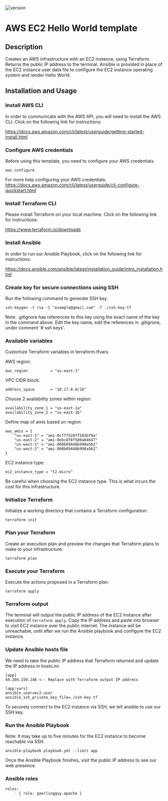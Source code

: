 ![version](https://img.shields.io/badge/aws%20provider%20version-4.38.0-blue)

# AWS EC2 Hello World template

## Description

Creates an AWS infrastructure with an EC2 instance, using Terraform. Returns the public IP address to the terminal. Ansible is provided in place of the EC2 instance user data file to configure the EC2 instance operating system and render Hello World.

## Installation and Usage

### Install AWS CLI

In order to communicate with the AWS API, you will need to install the AWS CLI. Click on the following link for instructions:

https://docs.aws.amazon.com/cli/latest/userguide/getting-started-install.html

### Configure AWS credentials

Before using this template, you need to configure your AWS credentials.

    aws configure

For more help configuring your AWS credentials: https://docs.aws.amazon.com/cli/latest/userguide/cli-configure-quickstart.html

### Install Terraform CLI

Please install Terraform on your local machine. Click on the following link for instructions:

https://www.terraform.io/downloads

### Install Ansible

In order to run our Ansible Playbook, click on the following link for instructions:

https://docs.ansible.com/ansible/latest/installation_guide/intro_installation.html

### Create key for secure connections using SSH

Run the following command to generate SSH key.

    ssh-keygen -t rsa -C "example@gmail.com" -f ./ssh-key-tf

Note: .gitignore has references to this key using the exact name of the key in the command above. Edit the key name, edit the references in .gitignore, under comment '# ssh keys'.

### Available variables

Customize Terraform variables in terraform.tfvars.

AWS region:

    aws_region          = "us-east-1"

VPC CIDR block:

    address_space       = "10.17.0.0/16"

Choose 2 availability zones within region:

    availability_zone_1 = "us-east-1a"
    availability_zone_2 = "us-east-1b"

Define map of amis based on region:

    aws_amis = {
        "us-east-1" = "ami-0cff7528ff583bf9a"
        "us-east-2" = "ami-0ebc8f6f580a04647"
        "us-west-1" = "ami-008b09448b998a562"
        "us-west-2" = "ami-008b09448b998a562"
    }

EC2 instance type:

    ec2_instance_type = "t2.micro"

Be careful when choosing the EC2 instance type. This is what incurs the cost for this infrastructure.

### Initialize Terraform

Initialize a working directory that contains a Terraform configuration:

    terraform init

### Plan your Terraform

Create an execution plan and preview the changes that Terraform plans to make to your infrastructure:

    terraform plan

### Execute your Terraform

Execute the actions proposed in a Terraform plan:

    terraform apply

### Terraform output

The terminal will output the public IP address of the EC2 instance after execution of `terraform apply`. Copy the IP address and paste into browser to visit EC2 instance over the public internet. The instance will be unreachable, until after we run the Ansible playbook and configure the EC2 instance.

### Update Ansible hosts file

We need to take the public IP address that Terraform returned and update the IP address in hosts.ini:

    [app]
    44.204.150.246 <-- Replace with Terraform output IP address

    [app:vars]
    ansible_user=ec2-user
    ansible_ssh_private_key_file=./ssh-key-tf

To securely connect to the EC2 instance via SSH, we tell ansible to use our SSH key.

### Run the Ansible Playbook

Note: It may take up to five minutes for the EC2 instance to become reachable via SSH.

    ansible-playbook playbook.yml --limit app

Once the Ansible Playbook finishes, visit the public IP address to see our web presence.

### Ansible roles

    roles:
        - { role: geerlingguy.apache }
